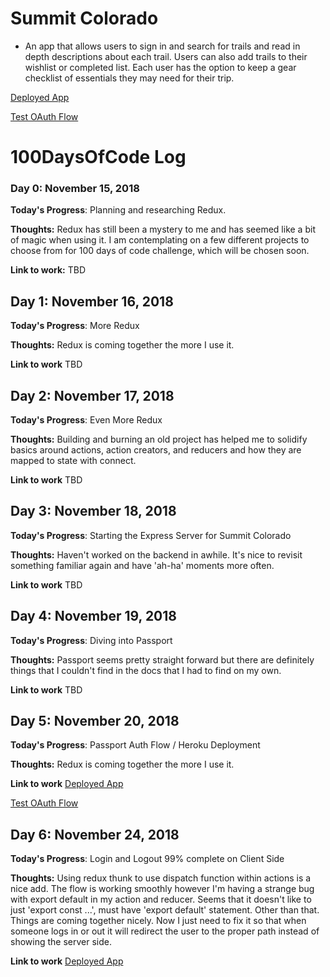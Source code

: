 # Summit Colorado

- An app that allows users to sign in and search for trails and read in depth descriptions about each trail. Users can also add trails to their wishlist or completed list. Each user has the option to keep a gear checklist of essentials they may need for their trip.

[Deployed App](https://summit-colorado.herokuapp.com/)

[Test OAuth Flow](https://summit-colorado.herokuapp.com/auth/google)

# 100DaysOfCode Log

### Day 0: November 15, 2018

**Today's Progress**: Planning and researching Redux.

**Thoughts:** Redux has still been a mystery to me and has seemed like a bit of magic when using it. I am contemplating on a few different projects to choose from for 100 days of code challenge, which will be chosen soon.

**Link to work:** TBD

## Day 1: November 16, 2018

**Today's Progress**: More Redux

**Thoughts:** Redux is coming together the more I use it.

**Link to work** TBD

## Day 2: November 17, 2018

**Today's Progress**: Even More Redux

**Thoughts:** Building and burning an old project has helped me to solidify basics around actions, action creators, and reducers and how they are mapped to state with connect.

**Link to work** TBD

## Day 3: November 18, 2018

**Today's Progress**: Starting the Express Server for Summit Colorado

**Thoughts:** Haven't worked on the backend in awhile. It's nice to revisit something familiar again and have 'ah-ha' moments more often.

**Link to work** TBD

## Day 4: November 19, 2018

**Today's Progress**: Diving into Passport

**Thoughts:** Passport seems pretty straight forward but there are definitely things that I couldn't find in the docs that I had to find on my own.

**Link to work** TBD

## Day 5: November 20, 2018

**Today's Progress**: Passport Auth Flow / Heroku Deployment

**Thoughts:** Redux is coming together the more I use it.

**Link to work** [Deployed App](https://summit-colorado.herokuapp.com/)

[Test OAuth Flow](https://summit-colorado.herokuapp.com/auth/google)

## Day 6: November 24, 2018

**Today's Progress**: Login and Logout 99% complete on Client Side

**Thoughts:** Using redux thunk to use dispatch function within actions is a nice add. The flow is working smoothly however I'm having a strange bug with export default in my action and reducer. Seems that it doesn't like to just 'export const ...', must have 'export default' statement. Other than that. Things are coming together nicely. Now I just need to fix it so that when someone logs in or out it will redirect the user to the proper path instead of showing the server side.

**Link to work** [Deployed App](https://summit-colorado.herokuapp.com/)
